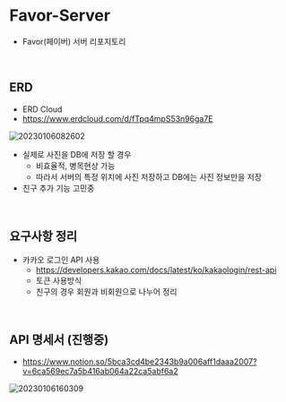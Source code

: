 # Favor-Server
- Favor(페이버) 서버 리포지토리

</br>

## ERD
- ERD Cloud
- https://www.erdcloud.com/d/fTpq4mpS53n96ga7E  
  
 ![20230106082602](https://user-images.githubusercontent.com/114793764/210948696-8d91aabb-0a93-4413-b957-3fd04f63ba1f.png)



- 실제로 사진을 DB에 저장 할 경우
  - 비효율적, 병목현상 가능
  - 따라서 서버의 특정 위치에 사진 저장하고 DB에는 사진 정보만을 저장
- 친구 추가 기능 고민중

</br>

## 요구사항 정리
- 카카오 로그인 API 사용
  - https://developers.kakao.com/docs/latest/ko/kakaologin/rest-api  
  - 토큰 사용방식  
  - 친구의 경우 회원과 비회원으로 나누어 정리

</br>

## API 명세서 (진행중)
- https://www.notion.so/5bca3cd4be2343b9a006aff1daaa2007?v=6ca569ec7a5b416ab064a22ca5abf6a2  
  
![20230106160309](https://user-images.githubusercontent.com/114793764/210948684-9432e5a8-3b4c-460b-9b1a-399194b47032.png)  



